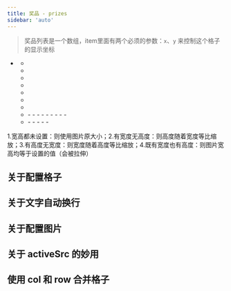 ```yaml
---
title: 奖品 - prizes
sidebar: 'auto'
---
```



> 奖品列表是一个数组，item里面有两个必须的参数：`x`、`y` 来控制这个格子的显示坐标

- <Describe name="prizes?: Array<object>" mean="奖品列表" />

  - <Describe name="x: number" mean="相对坐标x" desc="如果是标准的 3*3 宫格，那 x 的范围是 0 ~ 2" :isRequire="true" />
  - <Describe name="y: number" mean="相对坐标y" desc="如果是标准的 3*3 宫格，那 y 的范围是 0 ~ 2" :isRequire="true" />
  - <Describe name="col?: number" mean="横向合并格子" desc="用来横向合并单元格，默认为 1" />
  - <Describe name="row?: number" mean="纵向合并格子" desc="用来纵向合并单元格，默认为 1" />
  - <Describe name="borderRadius?: number" mean="格子圆角" desc="可继承 defaultStyle 圆角，默认为 20" />
  - <Describe name="shadow?: string" mean="格子阴影" desc="由 4 个值组成：1.水平位置、2.垂直位置、3.模糊度、4.阴影颜色" />
  - <Describe name="background?: string" mean="格子背景色" desc="可继承 defaultStyle 背景色，默认为 '#fff'" />

  - <Describe name="fonts?: Array<object>" mean="文字列表" />
    - <Describe name="text: string" mean="字体内容" desc="可以使用 \n 用来换行" :isRequire="true" />
    - <Describe name="top?: string | number" mean="距离顶部的高度" desc="格式为：20 | '20px' | '20%'，默认为 0" />
    - <Describe name="fontColor?: string" mean="字体颜色" />
    - <Describe name="fontSize?: string" mean="字体大小(px)" desc="可继承 defaultStyle 字体样式，默认为 '18px'" />
    - <Describe name="fontStyle?: string" mean="字体样式" desc="可继承 defaultStyle 字体样式，默认为 'sans-serif'" />
    - <Describe name="fontWeight?: string" mean="字体粗细" desc="可继承 defaultStyle 字体粗细，默认为 '400'" />
    - <Describe name="lineHeight?: string" mean="字体行高" desc="默认使用字体样式中的字体大小" />
    - <Describe name="wordWrap?: boolean" mean="文字自动换行" desc="默认为 true 开启，关闭时可以使用 \n 换行" />
    - <Describe name="lengthLimit?: string | number" mean="换行宽度限制" desc="格式为：90 | '90px' | '90%'，默认为 '90%'" />

  - <Describe name="imgs?: Array<object>" mean="图片列表" />
    - <Describe name="src: string" mean="图片路径" :isRequire="true" />
    - <Describe name="activeSrc?: string" mean="图片路径" desc="当中奖标记处于当前格子时, 将替换显示图片" />
    - <Describe name="top?: string | number" mean="距离顶部的高度" desc="格式为：20 | '20px' | '20%'，默认为 0" />
    - <Describe name="width?: string" mean="图片宽度" desc="关于图片宽高有四种可能" />
    - <Describe name="height?: string" mean="图片高度" desc="关于图片宽高有四种可能" />

1.宽高都未设置：则使用图片原大小；2.有宽度无高度：则高度随着宽度等比缩放；3.有高度无宽度：则宽度随着高度等比缩放；4.既有宽度也有高度：则图片宽高均等于设置的值（会被拉伸）

## 关于配置格子

<Exhibition>
  <template v-slot:code>
    <grid-prizes1 />
  </template>
  <template v-slot:text>
    <li>格子的文字默认居中</li>
    <li>关于<code>x</code>和<code>y</code>：计算机的坐标系位于左上角</li>
    <li>关于<code>top</code>属性：你可以把格子想象成带有<code>绝对定位</code>, 由于1号格子的文字<code>top: '100%'</code>，所以文字会超出格子</li>
    <li>关于<code>background</code>属性：普通格子的背景色默认是<code>#fff</code>，但中奖标识会默认停在0号格子的位置，所以0号格子的背景色是橘黄色</li>
  </template>
</Exhibition>

<RecoDemo :collapse="true">
  <template slot="code-web">
    <<< @/.vuepress/components/grid/prizes1.html
  </template>
  <template slot="code-vue">
    <<< @/.vuepress/components/grid/prizes1.vue
  </template>
</RecoDemo>


## 关于文字自动换行

<Exhibition>
  <template v-slot:code>
    <grid-prizes2 />
  </template>
  <template v-slot:text>
    <li>默认情况下<code>wordWrap</code>等于 true ，格子中的文字开启自动换行，或者你也可以让它等于 false ，然后使用<code>\n</code>手动进行换行，该属性也会继承<code>defaultStyle</code>中的<code>wordWrap</code>，便于全局修改</li>
    <li><code>lengthLimit</code>属性用来控制自动换行的最大宽度，默认为'90%'</li>
  </template>
</Exhibition>

<RecoDemo :collapse="true">
  <template slot="code-web">
    <<< @/.vuepress/components/grid/prizes2.html
  </template>
  <template slot="code-vue">
    <<< @/.vuepress/components/grid/prizes2.vue
  </template>
</RecoDemo>


## 关于配置图片

<Exhibition>
  <template v-slot:code>
    <grid-prizes3 />
  </template>
  <template v-slot:text>
    <li>在<code>imgs</code>数组里配置，跟文字一样也是默认居中并可以引入多个</li>
    <li><code>width</code>和<code>height</code>属性可以设置：50 | '50px' | '50%'</li>
    <li>由于1号格子的图片没有设置宽或高，则会渲染图片的实际大小</li>
    <li>建议只设置<code>width</code>或<code>height</code>，这样可以实现等比缩放，不然会像2号格子那样导致图片被拉伸</li>
  </template>
</Exhibition>

<RecoDemo :collapse="true">
  <template slot="code-web">
    <<< @/.vuepress/components/grid/prizes3.html
  </template>
  <template slot="code-vue">
    <<< @/.vuepress/components/grid/prizes3.vue
  </template>
</RecoDemo>


## 关于 activeSrc 的妙用

<Exhibition>
  <template v-slot:code>
    <grid-prizes4 />
  </template>
  <template v-slot:text>
    <li>中奖标记游走时，对于当前格子内如果存在<code>activeSrc</code>属性，就会临时替换该图片，当中奖标记离开后，图片就会还原</li>
  </template>
</Exhibition>

<RecoDemo :collapse="true">
  <template slot="code-web">
    <<< @/.vuepress/components/grid/prizes4.html
  </template>
  <template slot="code-vue">
    <<< @/.vuepress/components/grid/prizes4.vue
  </template>
</RecoDemo>


## 使用 col 和 row 合并格子

<Exhibition>
  <template v-slot:code>
    <grid-prizes5 />
  </template>
  <template v-slot:text>
    <li>默认情况下<code>col</code>和<code>row</code>都等于1</li>
    <li>通过改变格子的<code>col</code>或<code>row</code>可以实现合并单元格的效果，但是你得提前计算好格子的坐标，以免两个格子互相压到</li>
  </template>
</Exhibition>

<RecoDemo :collapse="true">
  <template slot="code-web">
    <<< @/.vuepress/components/grid/prizes5.html
  </template>
  <template slot="code-vue">
    <<< @/.vuepress/components/grid/prizes5.vue
  </template>
</RecoDemo>
